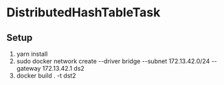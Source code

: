 # DistributedHashTableTask

## Setup

1. yarn install
2. sudo docker network create --driver bridge --subnet 172.13.42.0/24 --gateway 172.13.42.1 ds2 
3. docker build . -t dst2 
